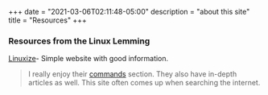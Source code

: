 +++
date = "2021-03-06T02:11:48-05:00"
description = "about this site"
title = "Resources"
+++
### Resources from the Linux Lemming

[Linuxize](https://linuxize.com)- Simple website with good information.
> I really enjoy their [commands](https://linuxize.com/tags/terminal/) section.
> They also have in-depth articles as well. This site often comes up when searching the internet.
>
